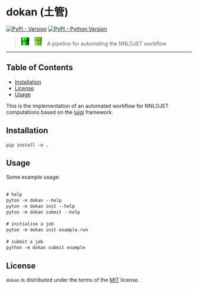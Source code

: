 # dokan (土管)

[![PyPI - Version](https://img.shields.io/pypi/v/dokan.svg)](https://pypi.org/project/dokan)
[![PyPI - Python Version](https://img.shields.io/pypi/pyversions/dokan.svg)](https://pypi.org/project/dokan)

> <img src="./doc/img/pipe.png" height="23px">&emsp;<img src="./doc/img/dokan.webp" height="23px">&emsp;A pipeline for automating the NNLOJET workflow

-----

## Table of Contents

- [Installation](#installation)
- [License](#license)
- [Usage](#usage)

This is the implementation of an automated workflow for NNLOJET computations based on the [luigi](https://github.com/spotify/luigi) framework. 

## Installation

```console
pip install -e .
```

## Usage

Some example usage:
```console

# help
pyton -m dokan --help
pyton -m dokan init --help
pyton -m dokan submit --help

# initialise a job
pyton -m dokan init example.run

# submit a job
python -m dokan submit example

```


## License

`dokan` is distributed under the terms of the [MIT](https://spdx.org/licenses/MIT.html) license.

